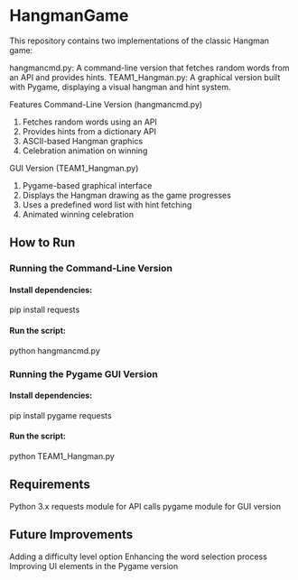 # HangmanGame
This repository contains two implementations of the classic Hangman game:

hangmancmd.py: A command-line version that fetches random words from an API and provides hints.
TEAM1_Hangman.py: A graphical version built with Pygame, displaying a visual hangman and hint system.

Features
Command-Line Version (hangmancmd.py)
1. Fetches random words using an API
2. Provides hints from a dictionary API
3. ASCII-based Hangman graphics
4. Celebration animation on winning

GUI Version (TEAM1_Hangman.py)
1. Pygame-based graphical interface
2. Displays the Hangman drawing as the game progresses
3. Uses a predefined word list with hint fetching
4. Animated winning celebration

## How to Run
### Running the Command-Line Version
#### Install dependencies:
pip install requests
#### Run the script:
python hangmancmd.py

### Running the Pygame GUI Version
#### Install dependencies:
pip install pygame requests
#### Run the script:
python TEAM1_Hangman.py

## Requirements
Python 3.x
requests module for API calls
pygame module for GUI version

## Future Improvements
Adding a difficulty level option
Enhancing the word selection process
Improving UI elements in the Pygame version

